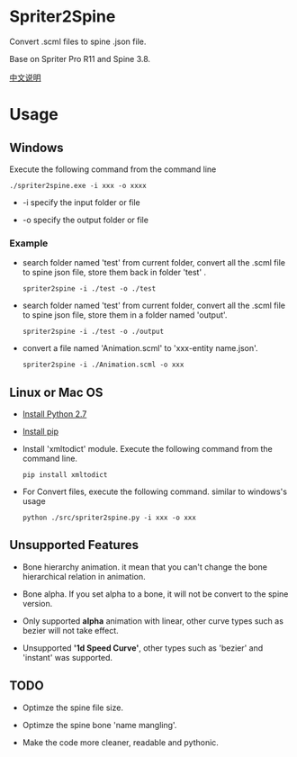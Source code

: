 # Spriter2Spine

Convert .scml files to spine .json file.

Base on Spriter Pro R11 and Spine 3.8.

[中文说明](./README-zh_CN.md)

# Usage
## Windows
Execute the following command from the command line

```
./spriter2spine.exe -i xxx -o xxxx
```

* -i specify the input folder or file

* -o specify the output folder or file

### Example

* search folder named 'test' from current folder, convert all the .scml file to spine json file, store them back in folder 'test' .

  ```
  spriter2spine -i ./test -o ./test
  ```

* search folder named 'test' from current folder, convert all the .scml file to spine json file, store them in a folder named 'output'.

  ```
  spriter2spine -i ./test -o ./output
  ```

* convert a file named 'Animation.scml' to 'xxx-entity name.json'.

  ```
  spriter2spine -i ./Animation.scml -o xxx
  ```

## Linux or Mac OS
* [Install Python 2.7](https://www.python.org/download/releases/2.7)

* [Install pip](https://pip.pypa.io/en/stable/installing/)

* Install 'xmltodict' module. Execute the following command from the command line.
  ```
  pip install xmltodict
  ```

*  For Convert files, execute the following command. similar to windows's usage
   ```
   python ./src/spriter2spine.py -i xxx -o xxx
   ```
## Unsupported Features
* Bone hierarchy animation. it mean that you can't change the bone hierarchical relation in animation.

* Bone alpha. If you set alpha to a bone, it will not be convert to the spine version.

* Only supported **alpha** animation with linear, other curve types such as bezier will not take effect.

* Unsupported **'1d Speed Curve'**, other types such as 'bezier' and 'instant' was supported.

## TODO
* Optimze the spine file size.

* Optimze the spine bone 'name mangling'.
   
* Make the code more cleaner, readable and pythonic.
